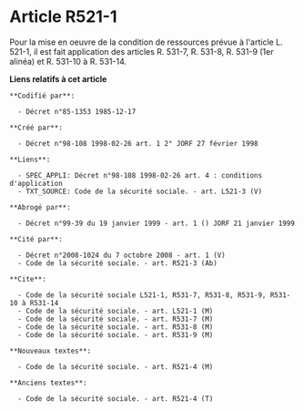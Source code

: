 # Article R521-1

Pour la mise en oeuvre de la condition de ressources prévue à l'article L. 521-1, il est fait application des articles R.
531-7, R. 531-8, R. 531-9 (1er alinéa) et R. 531-10 à R. 531-14.

**Liens relatifs à cet article**

	**Codifié par**:

	  - Décret n°85-1353 1985-12-17

	**Créé par**:

	  - Décret n°98-108 1998-02-26 art. 1 2° JORF 27 février 1998

	**Liens**:

	  - SPEC_APPLI: Décret n°98-108 1998-02-26 art. 4 : conditions d'application
	  - TXT_SOURCE: Code de la sécurité sociale. - art. L521-3 (V)

	**Abrogé par**:

	  - Décret n°99-39 du 19 janvier 1999 - art. 1 () JORF 21 janvier 1999

	**Cité par**:

	  - Décret n°2008-1024 du 7 octobre 2008 - art. 1 (V)
	  - Code de la sécurité sociale. - art. R521-3 (Ab)

	**Cite**:

	  - Code de la sécurité sociale L521-1, R531-7, R531-8, R531-9, R531-10 à R531-14
	  - Code de la sécurité sociale. - art. L521-1 (M)
	  - Code de la sécurité sociale. - art. R531-7 (M)
	  - Code de la sécurité sociale. - art. R531-8 (M)
	  - Code de la sécurité sociale. - art. R531-9 (M)

	**Nouveaux textes**:

	  - Code de la sécurité sociale. - art. R521-4 (M)

	**Anciens textes**:

	  - Code de la sécurité sociale. - art. R521-4 (T)
